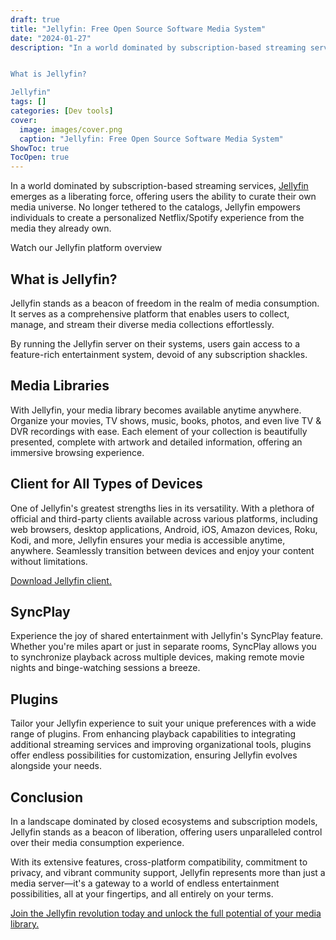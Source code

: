 ```yaml
---
draft: true
title: "Jellyfin: Free Open Source Software Media System"
date: "2024-01-27"
description: "In a world dominated by subscription-based streaming services, Jellyfin emerges as a liberating force, offering users the ability to curate their own media universe. No longer tethered to the catalogs, Jellyfin empowers individuals to create a personalized Netflix/Spotify experience from the media they already own.


What is Jellyfin?

Jellyfin"
tags: []
categories: [Dev tools]
cover:
  image: images/cover.png
  caption: "Jellyfin: Free Open Source Software Media System"
ShowToc: true
TocOpen: true
---
```



In a world dominated by subscription\-based streaming services, [Jellyfin](https://elest.io/open-source/jellyfin?ref=blog.elest.io) emerges as a liberating force, offering users the ability to curate their own media universe. No longer tethered to the catalogs, Jellyfin empowers individuals to create a personalized Netflix/Spotify experience from the media they already own.



Watch our Jellyfin platform overview



## **What is Jellyfin?**

Jellyfin stands as a beacon of freedom in the realm of media consumption. It serves as a comprehensive platform that enables users to collect, manage, and stream their diverse media collections effortlessly. 

By running the Jellyfin server on their systems, users gain access to a feature\-rich entertainment system, devoid of any subscription shackles.

## **Media Libraries**

With Jellyfin, your media library becomes available anytime anywhere. Organize your movies, TV shows, music, books, photos, and even live TV \& DVR recordings with ease. Each element of your collection is beautifully presented, complete with artwork and detailed information, offering an immersive browsing experience.

## **Client for All Types of Devices**

One of Jellyfin's greatest strengths lies in its versatility. With a plethora of official and third\-party clients available across various platforms, including web browsers, desktop applications, Android, iOS, Amazon devices, Roku, Kodi, and more, Jellyfin ensures your media is accessible anytime, anywhere. Seamlessly transition between devices and enjoy your content without limitations.

[Download Jellyfin client.](https://jellyfin.org/downloads/clients?ref=blog.elest.io)

## **SyncPlay**

Experience the joy of shared entertainment with Jellyfin's SyncPlay feature. Whether you're miles apart or just in separate rooms, SyncPlay allows you to synchronize playback across multiple devices, making remote movie nights and binge\-watching sessions a breeze.

## **Plugins**

Tailor your Jellyfin experience to suit your unique preferences with a wide range of plugins. From enhancing playback capabilities to integrating additional streaming services and improving organizational tools, plugins offer endless possibilities for customization, ensuring Jellyfin evolves alongside your needs.

## **Conclusion**

In a landscape dominated by closed ecosystems and subscription models, Jellyfin stands as a beacon of liberation, offering users unparalleled control over their media consumption experience. 

With its extensive features, cross\-platform compatibility, commitment to privacy, and vibrant community support, Jellyfin represents more than just a media server—it's a gateway to a world of endless entertainment possibilities, all at your fingertips, and all entirely on your terms. 

[Join the Jellyfin revolution today and unlock the full potential of your media library.](https://elest.io/open-source/jellyfin?ref=blog.elest.io)



